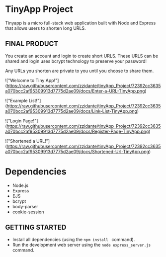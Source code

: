 # TinyApp Project

Tinyapp is a micro full-stack web application built with Node and Express that allows users to shorten long URLS. 

## FINAL PRODUCT

You create an account and login to create short URLS. These URLS can be shared and login uses bcrypt technology to preserve your password! 

Any URLs you shorten are private to you until you choose to share them.

!["Welcome to Tiny App!"] (https://raw.githubusercontent.com/zzidante/tinyApp_Project/72392cc3635a070bcc2af95309913d7775d2ae09/docs/Enter-a-URL-TinyApp.png)


!["Example List!"] (https://raw.githubusercontent.com/zzidante/tinyApp_Project/72392cc3635a070bcc2af95309913d7775d2ae09/docs/Link-List-TinyApp.png)

!["Login Page!"] (https://raw.githubusercontent.com/zzidante/tinyApp_Project/72392cc3635a070bcc2af95309913d7775d2ae09/docs/Register-Page-TinyApp.png)

!["Shortened a URL!"] (https://raw.githubusercontent.com/zzidante/tinyApp_Project/72392cc3635a070bcc2af95309913d7775d2ae09/docs/Shortened-Url-TinyApp.png)

# Dependencies

- Node.js
- Express
- EJS
- bcrypt
- body-parser
- cookie-session

## GETTING STARTED

- Install all dependencies (using the `npm install ` command).
- Run the development web server using the `node express_server.js` command. 